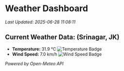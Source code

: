 
# Weather Dashboard

_Last Updated: 2025-06-28 11:08:11_

## Current Weather Data: (Srinagar, JK)
- **Temperature:** 31.9 °C ![Temperature Badge](https://img.shields.io/badge/Temperature-High%20Temp-orange)
- **Wind Speed:** 7.0 km/h ![Wind Speed Badge](https://img.shields.io/badge/Wind%20Speed-Light%20Wind-blue)

*Powered by Open-Meteo API*
